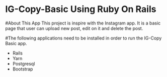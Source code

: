 # IG-Copy-Basic Using Ruby On Rails

#About This App
This project is inspire with the Instagram app. It is a basic page that user can upload new post, edit on it and delete the post.

#The following applications need to be installed in order to run the IG-Copy Basic app.

* Rails
* Yarn
* Postgresql
* Bootstrap

